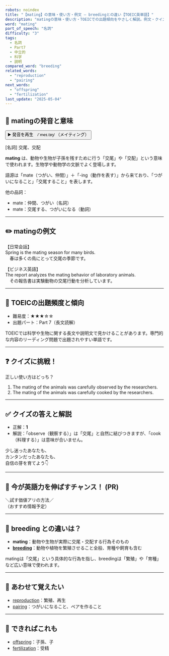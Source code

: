 ```yaml
---
robots: noindex
title: "【mating】の意味・使い方・例文 ― breedingとの違い【TOEIC英単語】"
description: "matingの意味・使い方・TOEICでの出題傾向をやさしく解説。例文・クイズ付きでbreedingとの違いもわかりやすく学べます。"
word: "mating"
part_of_speech: "名詞"
difficulty: "3"
tags:
  - 名詞
  - Part7
  - 中立的
  - 科学
  - 説明
compared_word: "breeding"
related_words:
  - "reproduction"
  - "pairing"
next_words:
  - "offspring"
  - "fertilization"
last_update: "2025-05-04"
---
```


## 🔰 matingの発音と意味

<button class="play-audio" onclick="playTTS('mating')">
  <span class="play-audio-main">
    ▶️ 発音を再生　/ˈmeɪ.tɪŋ/
  </span>
  <span class="play-audio-sub">
    （メイティング）
  </span>
</button>

[名詞] 交尾、交配

**mating** は、動物や生物が子孫を残すために行う「交尾」や「交配」という意味で使われます。生物学や動物学の文脈でよく登場します。

語源は「mate（つがい、仲間）」＋「-ing（動作を表す）」から来ており、「つがいになること」「交尾すること」を表します。

他の品詞：  
- mate：仲間、つがい（名詞）
- mate：交尾する、つがいになる（動詞）

---

## ✏️ matingの例文

【日常会話】  
Spring is the mating season for many birds.  
　春は多くの鳥にとって交尾の季節です。

【ビジネス英語】  
The report analyzes the mating behavior of laboratory animals.  
　その報告書は実験動物の交尾行動を分析しています。

---

## 🎯 TOEICの出題頻度と傾向

- 難易度：★★★☆☆
- 出題パート：Part 7（長文読解）

TOEICでは科学や生物に関する長文や説明文で見かけることがあります。専門的な内容のリーディング問題で出題されやすい単語です。

---

## ❓ クイズに挑戦！

正しい使い方はどっち？

1. The mating of the animals was carefully observed by the researchers.  
2. The mating of the animals was carefully cooked by the researchers.

---

## ✅ クイズの答えと解説

- 正解：**1**
- 解説：「observe（観察する）」は「交尾」と自然に結びつきますが、「cook（料理する）」は意味が合いません。

少し迷ったあなたも、  
カンタンだったあなたも、  
自信の芽を育てよう👇️

---

## 🚀 今が英語力を伸ばすチャンス！ (PR)

<div class="info-center">
＼試す価値アリの方法／<br>  
（おすすめ情報予定）
</div>

---

## 🤔  breeding との違いは？

- **mating**：動物や生物が実際に交尾・交配する行為そのもの
- **[breeding](/word/breeding/)**：動物や植物を繁殖させること全般、育種や飼育も含む

matingは「交尾」という具体的な行為を指し、breedingは「繁殖」や「育種」など広い意味で使われます。

---

## 🧩 あわせて覚えたい

- [reproduction](/word/reproduction/)：繁殖、再生
- [pairing](/word/pairing/)：つがいになること、ペアを作ること

---

## 📖 できればこれも

- [offspring](/word/offspring/)：子孫、子
- [fertilization](/word/fertilization/)：受精

<!-- cvid: aid16_bid19 -->
